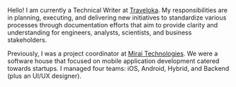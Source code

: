Hello! I am currently a Technical Writer at [Traveloka](https://traveloka.com). My responsibilities are in planning, executing, and delivering new initiatives to standardize various processes through documentation efforts that aim to provide clarity and understanding for engineers, analysts, scientists, and business stakeholders.

Previously, I was a project coordinator at [Mirai Technologies](https://mirai.co.id/). We were  a software house that focused on mobile application development catered towards startups. I managed four teams: iOS, Android, Hybrid, and Backend (plus an UI/UX designer).

